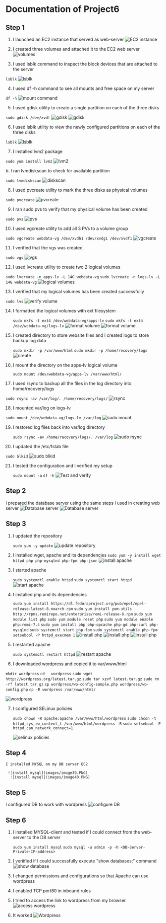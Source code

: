 # Documentation of Project6
## Step 1
1. I launched an EC2 instance that served as web-server
![EC2 instance](images/image1.PNG)

2. I created three volumes and attached it to the EC2 web server
![volumes](images/image2.PNG)

3. I used lsblk command to inspect the block devices that are attached to the server

`lsblk`
![lsblk](images/image3.PNG)

4. I used df -h command to see all mounts and free space on my server

`df -h`
![mount command](images/image5.PNG)

5. I used gdisk utility to create a single partition on each of the three disks

`sudo gdisk /dev/xvdf`
![gdisk](images/image6.PNG)
![gdisk](images/image7.PNG)

6. I used lsblk utility to view the newly configured partitions on each of the three disks

`lsblk`
![lsblk](images/image8.PNG)

7. I installed lvm2 package

`sudo yum install lvm2`
![lvm2](images/image9.PNG)

b. I ran lvmdiskscan to check for available partition

`sudo lvmdiskscan`
![diskscan](images/image11.PNG)

8. I used pvcreate utility to mark the three disks as physical volumes

`sudo pvcreate`
![pvcreate](images/image12.PNG)

9. I ran sudo pvs to verify that my physical volume has been created

`sudo pvs`
![pvs](images/image13.PNG)

10. I used vgcreate utility to add all 3 PVs to a volume group

`sudo vgcreate webdata-vg /dev/xvdh1 /dev/xvdg1 /dev/xvdf1`
![vgcreate](images/image14.PNG)

11. I verified that the vgs was created.

  `sudo vgs`
  ![vgs](images/image15.PNG)

12. I used lvcreate utility to create two 2 logical volumes

`sudo lvcreate -n apps-lv -L 14G webdata-vg`
`sudo lvcreate -n logs-lv -L 14G webdata-vg`
![logical volumes](images/image16.PNG)

13. I verified that my logical volumes has been created successfully

`sudo lvs`
![verify volume](images/image17.PNG)

14. I formatted the logical volumes with ext filesystem
    
    `sudo mkfs -t ext4 /dev/webdata-vg/apps-lv`
    `sudo mkfs -t ext4 /dev/webdata-vg/logs-lv`
   ![format volume](images/image19.PNG)
    ![format volume](images/image20.PNG)

15. I created directory to store website files and  I created logs to store backup log data

    `sudo mkdir -p /var/www/html`
    `sudo mkdir -p /home/recovery/logs`
    ![create](images/image21.PNG)

16.  I mount the directory on the apps-lv logical volume
     
     `sudo mount /dev/webdata-vg/apps-lv /var/www/html/`

17.  I used rsync to backup all the files in the log directory into home/recovery/logs
     
   `sudo rsync -av /var/log/. /home/recovery/logs/`
   ![rsync](images/image22.PNG)

18. I mounted var/log on logs-lv

   `sudo mount /dev/webdata-vg/logs-lv /var/log`
   ![sudo mount](images/image23.PNG)

19. I restored log files back into var/log directory

    `sudo rsync -av /home/recovery/logs/. /var/log`
    ![sudo rsync](images/image25.PNG)

20. I updated the /etc/fstab file
   
   `sudo blkid`
   ![sudo blkid](images/image26.PNG)

21. I tested the configuration and I verified my setup

     `sudo mount -a`
     `df -h`
    ![Test and verify](images/image27.PNG)

## Step 2
I prepared the database server using the same steps I used in creating web server
  ![Database server](images/image28.PNG)
  ![Database server](images/image29.PNG)

## Step 3
1. I updated the repository

   `sudo yum -y update`
   ![update repository](images/image30.PNG)

2. I installed wget, apache and its dependencies
    `sudo yum -y install wget httpd php php-mysqlnd php-fpm php-json`
    ![install apache](images/image31.PNG)

3. I started apache

    `sudo systemctl enable httpd`
     `sudo systemctl start httpd`
     ![start apache](images/image32.PNG)

4. I installed php and its dependencies

   `sudo yum install https://dl.fedoraproject.org/pub/epel/epel-release-latest-8.noarch.rpm`
   `sudo yum install yum-utils http://rpms.remirepo.net/enterprise/remi-release-8.rpm`
   `sudo yum module list php`
`sudo yum module reset php`
`sudo yum module enable php:remi-7.4`
`sudo yum install php php-opcache php-gd php-curl php-mysqlnd`
`sudo systemctl start php-fpm`
`sudo systemctl enable php-fpm`
`setsebool -P httpd_execmem 1`
     ![install php](images/image33.PNG)
     ![install php](images/image34.PNG)
     ![install php](images/image35.PNG)

5.  I restarted apache
 
    `sudo systemctl restart httpd`
    ![restart apache](images/image36.PNG)

6.  I downloaded wordpress and copied it to var/www/html

   `mkdir wordpress`
  `cd   wordpress`
  `sudo wget http://wordpress.org/latest.tar.gz`
  `sudo tar xzvf latest.tar.gz`
  `sudo rm -rf latest.tar.gz`
  `cp wordpress/wp-config-sample.php wordpress/wp-config.php`
  `cp -R wordpress /var/www/html/`
   
   ![wordpress](images/image37.PNG)

7.  I configured SELinux policies
    
     `sudo chown -R apache:apache /var/www/html/wordpress`
  `sudo chcon -t httpd_sys_rw_content_t /var/www/html/wordpress -R`
  `sudo setsebool -P httpd_can_network_connect=1`

     ![selinux policies](images/image38.PNG)

## Step 4
    I installed MYSQL on my DB server EC2

     ![install mysql](images/image39.PNG)
      ![install mysql](images/image40.PNG)

## Step 5
 I configured DB to work with wordpress
    ![configure DB](images/image41.PNG)

## Step 6
1. I installed MYSQL-client and tested if I could connect from the web-server to the DB server

   `sudo yum install mysql`
   `sudo mysql -u admin -p -h <DB-Server-Private-IP-address>`

2. I veriified if I could successfully execute "show databases;" command
    ![show database](images/image42.PNG)

3. I changed permissions and configurations so that Apache can use wordpress

4. I enabled TCP port80 in inbound rules

5.  I tried to access the link to wordpress from my browser
     ![access wordpress](images/image43.PNG)

6.  It worked
     ![Wordpress](images/image44.PNG)